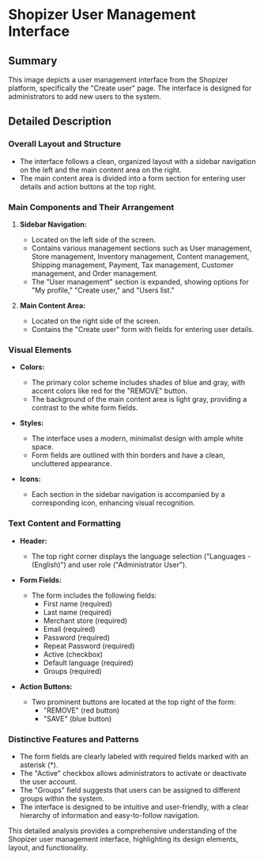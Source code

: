 # Shopizer User Management Interface

## Summary
This image depicts a user management interface from the Shopizer platform, specifically the "Create user" page. The interface is designed for administrators to add new users to the system.

## Detailed Description

### Overall Layout and Structure
- The interface follows a clean, organized layout with a sidebar navigation on the left and the main content area on the right.
- The main content area is divided into a form section for entering user details and action buttons at the top right.

### Main Components and Their Arrangement
1. **Sidebar Navigation:**
   - Located on the left side of the screen.
   - Contains various management sections such as User management, Store management, Inventory management, Content management, Shipping management, Payment, Tax management, Customer management, and Order management.
   - The "User management" section is expanded, showing options for "My profile," "Create user," and "Users list."

2. **Main Content Area:**
   - Located on the right side of the screen.
   - Contains the "Create user" form with fields for entering user details.

### Visual Elements
- **Colors:**
  - The primary color scheme includes shades of blue and gray, with accent colors like red for the "REMOVE" button.
  - The background of the main content area is light gray, providing a contrast to the white form fields.

- **Styles:**
  - The interface uses a modern, minimalist design with ample white space.
  - Form fields are outlined with thin borders and have a clean, uncluttered appearance.

- **Icons:**
  - Each section in the sidebar navigation is accompanied by a corresponding icon, enhancing visual recognition.

### Text Content and Formatting
- **Header:**
  - The top right corner displays the language selection ("Languages - (English)") and user role ("Administrator User").

- **Form Fields:**
  - The form includes the following fields:
    - First name (required)
    - Last name (required)
    - Merchant store (required)
    - Email (required)
    - Password (required)
    - Repeat Password (required)
    - Active (checkbox)
    - Default language (required)
    - Groups (required)

- **Action Buttons:**
  - Two prominent buttons are located at the top right of the form:
    - "REMOVE" (red button)
    - "SAVE" (blue button)

### Distinctive Features and Patterns
- The form fields are clearly labeled with required fields marked with an asterisk (*).
- The "Active" checkbox allows administrators to activate or deactivate the user account.
- The "Groups" field suggests that users can be assigned to different groups within the system.
- The interface is designed to be intuitive and user-friendly, with a clear hierarchy of information and easy-to-follow navigation.

This detailed analysis provides a comprehensive understanding of the Shopizer user management interface, highlighting its design elements, layout, and functionality.